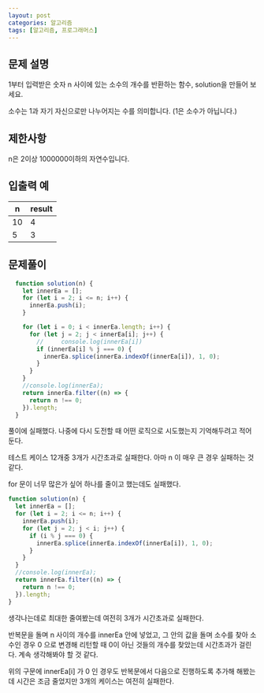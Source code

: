 ```yaml
---
layout: post
categories: 알고리즘
tags: [알고리즘, 프로그래머스]
---
```


## 문제 설명

1부터 입력받은 숫자 n 사이에 있는 소수의 개수를 반환하는 함수, solution을 만들어 보세요.

소수는 1과 자기 자신으로만 나누어지는 수를 의미합니다.
(1은 소수가 아닙니다.)

## 제한사항

n은 2이상 1000000이하의 자연수입니다.

## 입출력 예

<table class="table">
        <thead><tr>
<th>n</th>
<th>result</th>
</tr>
</thead>
        <tbody><tr>
<td>10</td>
<td>4</td>
</tr>
<tr>
<td>5</td>
<td>3</td>
</tr>
</tbody>
      </table>

## 문제풀이

```javascript
  function solution(n) {
    let innerEa = [];
    for (let i = 2; i <= n; i++) {
      innerEa.push(i);
    }

    for (let i = 0; i < innerEa.length; i++) {
      for (let j = 2; j < innerEa[i]; j++) {
        //     console.log(innerEa[i])
        if (innerEa[i] % j === 0) {
          innerEa.splice(innerEa.indexOf(innerEa[i]), 1, 0);
        }
      }
    }
    //console.log(innerEa);
    return innerEa.filter((n) => {
      return n !== 0;
    }).length;
  }
```

풀이에 실패했다. 나중에 다시 도전할 때 어떤 로직으로 시도했는지 기억해두려고 적어둔다.

테스트 케이스 12개중 3개가 시간초과로 실패한다. 아마 n 이 매우 큰 경우 실패하는 것 같다. 

for 문이 너무 많은가 싶어 하나를 줄이고 했는데도 실패했다.

```js
function solution(n) {
  let innerEa = [];
  for (let i = 2; i <= n; i++) {
    innerEa.push(i);
    for (let j = 2; j < i; j++) {
      if (i % j === 0) {
        innerEa.splice(innerEa.indexOf(innerEa[i]), 1, 0);
      }
    }
  }
  //console.log(innerEa);
  return innerEa.filter((n) => {
    return n !== 0;
  }).length;
}
```

생각나는데로 최대한 줄여봤는데 여전히 3개가 시간초과로 실패한다.

반복문을 돌며 n 사이의 개수를 innerEa 안에 넣었고, 그 안의 값을 돌며 소수를 찾아 소수인 경우 0 으로 변경해 리턴할 때 0이 아닌 것들의 개수를 찾았는데 시간초과가 걸린다. 계속 생각해봐야 할 것 같다.

위의 구문에 innerEa[i] 가 0 인 경우도 반복문에서 다음으로 진행하도록 추가해 해봤는데 시간은 조금 줄었지만 3개의 케이스는 여전히 실패한다.
